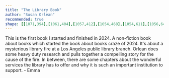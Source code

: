 ```yaml
---
title: "The Library Book"
author: "Susan Orlean"
recommended: true
shape: [[1071,394],[1061,404],[1057,412],[1054,468],[1054,611],[1056,649],[1055,698],[1057,709],[1055,723],[1055,844],[1057,886],[1055,902],[1056,942],[1054,972],[1054,1023],[1056,1060],[1054,1093],[1054,1231],[1052,1256],[1053,1339],[1050,1358],[1050,1374],[1053,1381],[1058,1386],[1068,1389],[1080,1390],[1144,1388],[1159,1383],[1163,1377],[1162,1340],[1163,1283],[1165,1256],[1164,1106],[1166,1085],[1165,1005],[1167,995],[1166,980],[1168,948],[1168,801],[1167,774],[1163,760],[1162,748],[1165,736],[1165,698],[1167,676],[1166,633],[1169,625],[1172,405],[1169,402],[1161,399],[1102,397],[1083,398],[1072,394]]
---
```

This is the first book I started and finished in 2024.  A non-fiction book about books which started the book about books craze of 2024. It's about a mysterious library fire at a Los Angeles public library branch. Orlean does some heavy duty research and pulls together a compelling story for the cause of the fire.  In between, there are some chapters about the wonderful services the library has to offer and why it is such an important institution to support. - Emma
